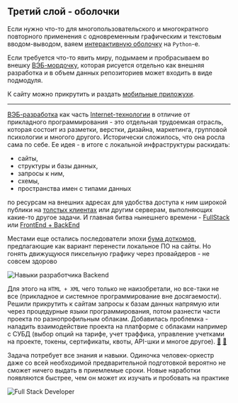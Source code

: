 ## Третий слой - оболочки

Если нужно что-то для многопользовательского и многократного повторного применения с одновременным графическим и текстовым вводом-выводом, ваяем [интерактивную оболочку](https://en.wikipedia.org/wiki/User_interface_design) на `Python`-е.

Если требуется что-то явить миру, подымаем и пробрасываем во внешку [ВЭБ-мордочку](https://en.wikipedia.org/wiki/Website "Версия для компьютера и мобильная версия"), которая рисуется отдельно как внешняя разработка и в объем данных репозиториев может входить в виде подмодуля.

К сайту можно прикрутить и раздать [мобильные приложухи](https://en.wikipedia.org/wiki/Mobile_app).

----

[ВЭБ-разработка](https://en.wikipedia.org/wiki/Web_development "Разметка, верстка, дизайн, маркетинг") как часть [Internet-технологии](https://webonto.ru/internet-tehnologii-chto-eto-takoe/) в отличие от прикладного программирования - это отдельная трудоемкая отрасль, которая состоит из разметки, верстки, дизайна, маркетинга, групповой психологии и многого другого. Исторически сложилось, что она росла сама по себе. Ее идея - в итоге с локальной инфраструктуры раскидать:
 - сайты,
 - структуры и базы данных,
 - запросы к ним,
 - схемы,
 - пространства имен с типами данных

по ресурсам на внешних адресах для удобства доступа к ним широкой публики на [толстых клиентах](https://translated.turbopages.org/proxy_u/en-ru.ru.91801fcf-65756647-2811cda9-74722d776562/https/www.geeksforgeeks.org/difference-between-thin-clients-and-thick-clients/) или другим серверам, выполняющих какие-то другое задачи. И главная битва нынешнего времени - [FullStack](https://www.w3schools.com/whatis/whatis_fullstack.asp) или [FrontEnd + BackEnd](https://en.wikipedia.org/wiki/Frontend_and_backend)

Местами еще остались последователи эпохи [бума доткомов](https://en.wikipedia.org/wiki/Dot-com_bubble), предлагающие как вариант перенести локальное ПО на сайты. Но гонять движущуюся пиксельную графику через провайдеров - не совсем здорово

![Навыки разработчика Backend](https://github.com/tsv19su254052/tsv19su254052/assets/104857185/53e37030-ad3d-486c-a683-618d9523aaf4)

Для этого на `HTML + XML` чего только не наизобретали, но все-таки не все (прикладное и системное программирование вне досягаемости). Решили прикрутить к сайтам запросы к базам данных напрямую или через процедурные языки программирования, потом разнести части проекта по разнопрофильным облакам. Добавилась проблемка - наладить взаимодействие проекта на платформе с облаками например с СУБД (выбор опций на тарифе, учет траффика, управление учетками на проекте, токены, сертификаты, квоты, API-шки и многое другое). [💬](https://www.codeproject.com/Articles/5283291/Examples-of-Layered-Application-Architecture-Based "Первая статья - переложение лекций из Голландии (устаревшая, но в целом правильная точка зрения)") [💬](https://www.codeproject.com/Articles/5317447/Layered-Application-Architecture-with-a-Homogeneou "Вторая статья того же автора")

Задача потребует все знания и навыки. Одиночка человек-оркестр даже со всей необходимой предварительной подготовкой вероятно не сможет ничего выдать в приемлемые сроки. Новые наработки появляются быстрее, чем он может их изучать и пробовать на практике

![Full Stack Developer](https://github.com/tsv19su254052/tsv19su254052/assets/104857185/d8d9eb5d-8069-4467-beed-d6a549b3fa99)

